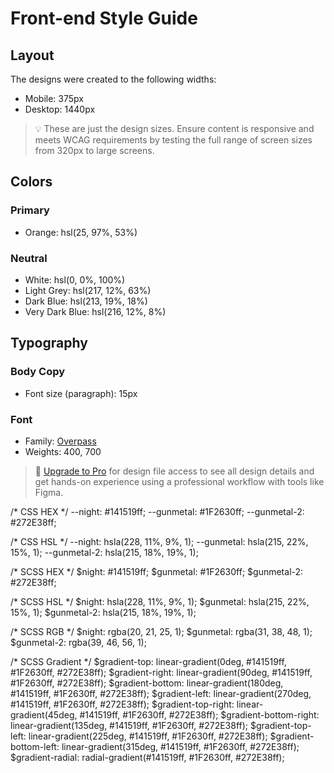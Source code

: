 # Front-end Style Guide

## Layout

The designs were created to the following widths:

- Mobile: 375px
- Desktop: 1440px

> 💡 These are just the design sizes. Ensure content is responsive and meets WCAG requirements by testing the full range of screen sizes from 320px to large screens.

## Colors

### Primary

- Orange: hsl(25, 97%, 53%)

### Neutral

- White: hsl(0, 0%, 100%)
- Light Grey: hsl(217, 12%, 63%)
- Dark Blue: hsl(213, 19%, 18%)
- Very Dark Blue: hsl(216, 12%, 8%)

## Typography

### Body Copy

- Font size (paragraph): 15px

### Font

- Family: [Overpass](https://fonts.google.com/specimen/Overpass)
- Weights: 400, 700

> 💎 [Upgrade to Pro](https://www.frontendmentor.io/pro?ref=style-guide) for design file access to see all design details and get hands-on experience using a professional workflow with tools like Figma.


/* CSS HEX */
--night: #141519ff;
--gunmetal: #1F2630ff;
--gunmetal-2: #272E38ff;

/* CSS HSL */
--night: hsla(228, 11%, 9%, 1);
--gunmetal: hsla(215, 22%, 15%, 1);
--gunmetal-2: hsla(215, 18%, 19%, 1);

/* SCSS HEX */
$night: #141519ff;
$gunmetal: #1F2630ff;
$gunmetal-2: #272E38ff;

/* SCSS HSL */
$night: hsla(228, 11%, 9%, 1);
$gunmetal: hsla(215, 22%, 15%, 1);
$gunmetal-2: hsla(215, 18%, 19%, 1);

/* SCSS RGB */
$night: rgba(20, 21, 25, 1);
$gunmetal: rgba(31, 38, 48, 1);
$gunmetal-2: rgba(39, 46, 56, 1);

/* SCSS Gradient */
$gradient-top: linear-gradient(0deg, #141519ff, #1F2630ff, #272E38ff);
$gradient-right: linear-gradient(90deg, #141519ff, #1F2630ff, #272E38ff);
$gradient-bottom: linear-gradient(180deg, #141519ff, #1F2630ff, #272E38ff);
$gradient-left: linear-gradient(270deg, #141519ff, #1F2630ff, #272E38ff);
$gradient-top-right: linear-gradient(45deg, #141519ff, #1F2630ff, #272E38ff);
$gradient-bottom-right: linear-gradient(135deg, #141519ff, #1F2630ff, #272E38ff);
$gradient-top-left: linear-gradient(225deg, #141519ff, #1F2630ff, #272E38ff);
$gradient-bottom-left: linear-gradient(315deg, #141519ff, #1F2630ff, #272E38ff);
$gradient-radial: radial-gradient(#141519ff, #1F2630ff, #272E38ff);